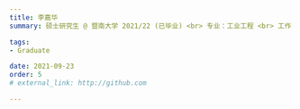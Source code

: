 ```yaml
---
title: 李嘉华  
summary: 硕士研究生 @ 暨南大学 2021/22 (已毕业) <br> 专业：工业工程 <br> 工作：前端开发工程师 @ 顺丰科技

tags:
- Graduate

date: 2021-09-23
order: 5
# external_link: http://github.com

---
```

